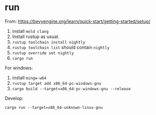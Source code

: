 # run

From: https://bevyengine.org/learn/quick-start/getting-started/setup/

1. install `mold clang`
1. Install rustup as usual.
1. `rustup toolchain install nightly`
1. `rustup toolchain list` should contain `nightly`
1. `rustup override set nightly`
1. `cargo run`
   
For windows:  

1. install `mingw-w64`
1. `rustup target add x86_64-pc-windows-gnu` 
1. `cargo build --target=x86_64-pc-windows-gnu --release`

Develop:                                           

`cargo run --target=x86_64-unknown-linux-gnu`
